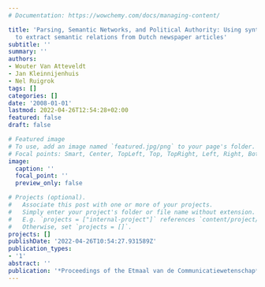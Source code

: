 ```yaml
---
# Documentation: https://wowchemy.com/docs/managing-content/

title: 'Parsing, Semantic Networks, and Political Authority: Using syntactic analysis
  to extract semantic relations from Dutch newspaper articles'
subtitle: ''
summary: ''
authors:
- Wouter Van Atteveldt
- Jan Kleinnijenhuis
- Nel Ruigrok
tags: []
categories: []
date: '2008-01-01'
lastmod: 2022-04-26T12:54:28+02:00
featured: false
draft: false

# Featured image
# To use, add an image named `featured.jpg/png` to your page's folder.
# Focal points: Smart, Center, TopLeft, Top, TopRight, Left, Right, BottomLeft, Bottom, BottomRight.
image:
  caption: ''
  focal_point: ''
  preview_only: false

# Projects (optional).
#   Associate this post with one or more of your projects.
#   Simply enter your project's folder or file name without extension.
#   E.g. `projects = ["internal-project"]` references `content/project/deep-learning/index.md`.
#   Otherwise, set `projects = []`.
projects: []
publishDate: '2022-04-26T10:54:27.931589Z'
publication_types:
- '1'
abstract: ''
publication: '*Proceedings of the Etmaal van de Communicatiewetenschap*'
---
```

